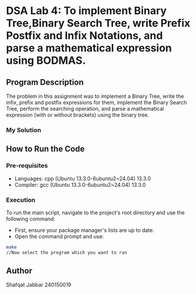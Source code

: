 # DSA Lab 4: To implement Binary Tree,Binary Search Tree, write Prefix Postfix and Infix Notations, and parse a mathematical expression using BODMAS. 

## Program Description
The problem in this assignment was to implement a Binary Tree, write the infix, prefix and postfix expressions for them, implement the Binary Search Tree, perform the searching operation, and parse a mathematical expression (with or without brackets) using the binary tree.

### My Solution


## How to Run the Code

### Pre-requisites
- Languages: cpp (Ubuntu 13.3.0-6ubuntu2~24.04) 13.3.0
- Compiler: gcc (Ubuntu 13.3.0-6ubuntu2~24.04) 13.3.0

### Execution
To run the main script, navigate to the project's root directory and use the following command:
- First, ensure your package manager's lists are up to date.
- Open the command prompt and use:

```bash
make
//Now select the program which you want to run
```

## Author
Shafqat Jabbar
240150019